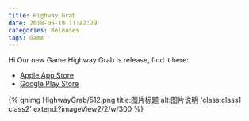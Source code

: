 ```yaml
---
title: Highway Grab
date: 2018-05-19 11:42:29
categories: Releases
tags: Game
---
```


Hi Our new Game Highway Grab is release, find it here:
* [Apple App Store](https://itunes.apple.com/cn/app/id1380055603)
* [Google Play Store](https://play.google.com/store/apps/details?id=com.BreakSymmetry.HighwayGrab)

{% qnimg HighwayGrab/512.png title:图片标题 alt:图片说明 'class:class1 class2' extend:?imageView2/2/w/300 %}
<!-- {% qnimg SpinSmash/512.png title:图片标题 alt:图片说明 'class:class1 class2' extend:?-widthwebp %} -->
